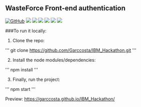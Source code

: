 ## WasteForce Front-end authentication 
[![GitHub](https://img.shields.io/github/license/mashape/apistatus.svg)](https://github.com/Garccosta/IBM_Hackathon/blob/master/LICENSE)
![](https://img.shields.io/github/package-json/v/Garccosta/IBM_Hackathon.svg)
![](https://img.shields.io/github/last-commit/Garccosta/IBM_Hackathon.svg?color=red)
![](https://img.shields.io/github/languages/top/Garccosta/IBM_Hackathon.svg?color=yellow)
![](https://img.shields.io/github/languages/count/Garccosta/IBM_Hackathon.svg?color=lightgrey)
![](https://img.shields.io/github/languages/code-size/Garccosta/IBM_Hackathon.svg)
![](https://img.shields.io/github/repo-size/Garccosta/IBM_Hackathon.svg?color=blueviolet)

###To run it locally:

1. Clone the repo:

'''
git clone https://github.com/Garccosta/IBM_Hackathon.git
'''

2. Install the node modules/dependencies:

'''
npm install
'''

3. Finally, run the project:

'''
npm start
'''


Preview:
https://garccosta.github.io/IBM_Hackathon/
